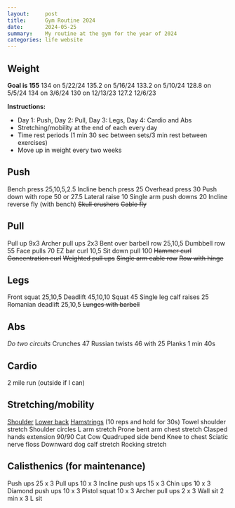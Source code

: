 ```yaml
---
layout:     post
title:      Gym Routine 2024
date:       2024-05-25
summary:    My routine at the gym for the year of 2024
categories: life website
---
```


## Weight
**Goal is 155**
134 on 5/22/24
135.2 on 5/16/24
133.2 on 5/10/24
128.8 on 5/5/24
134 on 3/6/24
130 on 12/13/23
127.2 12/6/23

**Instructions:** 
- Day 1: Push, Day 2: Pull, Day 3: Legs, Day 4: Cardio and Abs
- Stretching/mobility at the end of each every day
- Time rest periods (1 min 30 sec between sets/3 min rest between exercises)
- Move up in weight every two weeks
## Push
Bench press 25,10,5,2.5
Incline bench press 25
Overhead press 30
Push down with rope 50 or 27.5
Lateral raise 10
Single arm push downs 20
Incline reverse fly (with bench)
~~Skull crushers~~
~~Cable fly~~
## Pull
Pull up 9x3
Archer pull ups 2x3
Bent over barbell row 25,10,5
Dumbbell row 55
Face pulls 70
EZ bar curl 10,5
Sit down pull 100
~~Hammer curl~~
~~Concentration curl~~
~~Weighted pull ups~~
~~Single arm cable row~~
~~Row with hinge~~
## Legs
Front squat 25,10,5
Deadlift 45,10,10
Squat 45
Single leg calf raises 25
Romanian deadlift 25,10,5
~~Lunges with barbell~~
## Abs
*Do two circuits*
Crunches 47
Russian twists 46 with 25
Planks 1 min 40s

## Cardio
2 mile run (outside if I can)
## Stretching/mobility
[Shoulder](https://www.youtube.com/watch?v=3g95hw1QMmY)
[Lower back](https://www.youtube.com/watch?v=sS2yFw7T2WY&ab_channel=GMBFitness)
[Hamstrings](https://www.youtube.com/watch?v=3Ymjw7TSzrE&ab_channel=TomMerrick)
(10 reps and hold for 30s)
Towel shoulder stretch
Shoulder circles
L arm stretch
Prone bent arm chest stretch
Clasped hands extension
90/90
Cat Cow
Quadruped side bend
Knee to chest
Sciatic nerve floss
Downward dog calf stretch
Rocking stretch

## Calisthenics (for maintenance)
Push ups 25 x 3
Pull ups 10 x 3
Incline push ups 15 x 3
Chin ups 10 x 3
Diamond push ups 10 x 3
Pistol squat 10 x 3
Archer pull ups 2 x 3
Wall sit 2 min x 3
L sit

